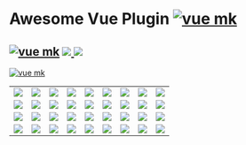 # Awesome Vue Plugin  [![vue mk](https://img.shields.io/badge/awesome--vue-plugin-blue.svg)]() 

 [![vue mk](https://img.shields.io/badge/Powered-By-blue.svg)]() 
 <a href="https://twitter.com/code4mk" ><img src="https://img.shields.io/badge/code4mk-.com-brightgreen.svg" >
 <a href="https://twitter.com/code4mk" ><img src="https://img.shields.io/badge/%40-code4mk-brightgreen.svg" >
---

[![vue mk](https://img.shields.io/badge/click-badge-%23ff69b4.svg)]()

<table>
<tr>
  <td><a href="https://github.com/search?q=topic%3Avue-mk-form+fork%3Atrue+org%3Avue-mk&type=Repositories" ><img src="https://img.shields.io/badge/vue--mk-form-red.svg" border:1px solid #999;" ></a></td>
  <td><a href="#j" ><img src="https://img.shields.io/badge/vue--mk-form-red.svg" border:1px solid #999;" ></a></td>
  <td><a href="#j" ><img src="https://img.shields.io/badge/vue--mk-form-red.svg" border:1px solid #999;" ></a></td>
  <td><a href="#j" ><img src="https://img.shields.io/badge/vue--mk-form-red.svg" border:1px solid #999;" ></a></td>
  <td><a href="#j" ><img src="https://img.shields.io/badge/vue--mk-form-red.svg" border:1px solid #999;" ></a></td>
    <td><a href="#j" ><img src="https://img.shields.io/badge/vue--mk-form-red.svg" border:1px solid #999;" ></a></td>
  <td><a href="#j" ><img src="https://img.shields.io/badge/vue--mk-form-red.svg" border:1px solid #999;" ></a></td>
  <td><a href="#j" ><img src="https://img.shields.io/badge/vue--mk-form-red.svg" border:1px solid #999;" ></a></td>
  <td><a href="#j" ><img src="https://img.shields.io/badge/vue--mk-form-red.svg" border:1px solid #999;" ></a></td>
</tr>
<tr>
  <td><a href="https://github.com/search?q=topic%3Avue-mk-form+fork%3Atrue+org%3Avue-mk&type=Repositories" ><img src="https://img.shields.io/badge/vue--mk-form-red.svg" border:1px solid #999;" ></a></td>
  <td><a href="#j" ><img src="https://img.shields.io/badge/vue--mk-form-red.svg" border:1px solid #999;" ></a></td>
  <td><a href="#j" ><img src="https://img.shields.io/badge/vue--mk-form-red.svg" border:1px solid #999;" ></a></td>
  <td><a href="#j" ><img src="https://img.shields.io/badge/vue--mk-form-red.svg" border:1px solid #999;" ></a></td>
  <td><a href="#j" ><img src="https://img.shields.io/badge/vue--mk-form-red.svg" border:1px solid #999;" ></a></td>
    <td><a href="#j" ><img src="https://img.shields.io/badge/vue--mk-form-red.svg" border:1px solid #999;" ></a></td>
  <td><a href="#j" ><img src="https://img.shields.io/badge/vue--mk-form-red.svg" border:1px solid #999;" ></a></td>
  <td><a href="#j" ><img src="https://img.shields.io/badge/vue--mk-form-red.svg" border:1px solid #999;" ></a></td>
  <td><a href="#j" ><img src="https://img.shields.io/badge/vue--mk-form-red.svg" border:1px solid #999;" ></a></td>
</tr>
  
  
<tr>
  <td><a href="https://github.com/search?q=topic%3Avue-mk-form+fork%3Atrue+org%3Avue-mk&type=Repositories" ><img src="https://img.shields.io/badge/vue--mk-form-red.svg" border:1px solid #999;" ></a></td>
  <td><a href="#j" ><img src="https://img.shields.io/badge/vue--mk-form-red.svg" border:1px solid #999;" ></a></td>
  <td><a href="#j" ><img src="https://img.shields.io/badge/vue--mk-form-red.svg" border:1px solid #999;" ></a></td>
  <td><a href="#j" ><img src="https://img.shields.io/badge/vue--mk-form-red.svg" border:1px solid #999;" ></a></td>
  <td><a href="#j" ><img src="https://img.shields.io/badge/vue--mk-form-red.svg" border:1px solid #999;" ></a></td>
    <td><a href="#j" ><img src="https://img.shields.io/badge/vue--mk-form-red.svg" border:1px solid #999;" ></a></td>
  <td><a href="#j" ><img src="https://img.shields.io/badge/vue--mk-form-red.svg" border:1px solid #999;" ></a></td>
  <td><a href="#j" ><img src="https://img.shields.io/badge/vue--mk-form-red.svg" border:1px solid #999;" ></a></td>
  <td><a href="#j" ><img src="https://img.shields.io/badge/vue--mk-form-red.svg" border:1px solid #999;" ></a></td>
</tr>
    
<tr>
  <td><a href="https://github.com/search?q=topic%3Avue-mk-form+fork%3Atrue+org%3Avue-mk&type=Repositories" ><img src="https://img.shields.io/badge/vue--mk-form-red.svg" border:1px solid #999;" ></a></td>
  <td><a href="#j" ><img src="https://img.shields.io/badge/vue--mk-form-red.svg" border:1px solid #999;" ></a></td>
  <td><a href="#j" ><img src="https://img.shields.io/badge/vue--mk-form-red.svg" border:1px solid #999;" ></a></td>
  <td><a href="#j" ><img src="https://img.shields.io/badge/vue--mk-form-red.svg" border:1px solid #999;" ></a></td>
  <td><a href="#j" ><img src="https://img.shields.io/badge/vue--mk-form-red.svg" border:1px solid #999;" ></a></td>
    <td><a href="#j" ><img src="https://img.shields.io/badge/vue--mk-form-red.svg" border:1px solid #999;" ></a></td>
  <td><a href="#j" ><img src="https://img.shields.io/badge/vue--mk-form-red.svg" border:1px solid #999;" ></a></td>
  <td><a href="#j" ><img src="https://img.shields.io/badge/vue--mk-form-red.svg" border:1px solid #999;" ></a></td>
  <td><a href="#j" ><img src="https://img.shields.io/badge/vue--mk-form-red.svg" border:1px solid #999;" ></a></td>
</tr>

</table>


